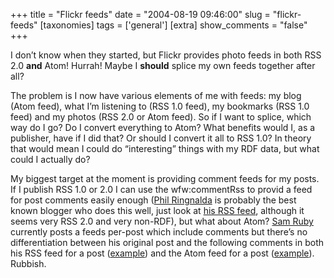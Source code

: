 +++
title = "Flickr feeds"
date = "2004-08-19 09:46:00"
slug = "flickr-feeds"
[taxonomies]
tags = ['general']
[extra]
show_comments = "false"
+++

I don’t know when they started, but Flickr provides photo feeds in both RSS 2.0 **and** Atom! Hurrah! Maybe I **should** splice my own feeds together after all?

The problem is I now have various elements of me with feeds: my blog (Atom feed), what I’m listening to (RSS 1.0 feed), my bookmarks (RSS 1.0 feed) and my photos (RSS 2.0 or Atom feed). So if I want to splice, which way do I go? Do I convert everything to Atom? What benefits would I, as a publisher, have if I did that? Or should I convert it all to RSS 1.0? In theory that would mean I could do “interesting” things with my RDF data, but what could I actually do?

My biggest target at the moment is providing comment feeds for my posts. If I publish RSS 1.0 or 2.0 I can use the wfw:commentRss to provid a feed for post comments easily enough ([Phil Ringnalda](http://philringnalda.com/) is probably the best known blogger who does this well, just look at [his RSS feed](http://philringnalda.com/index.xml), although it seems very RSS 2.0 and very non-RDF), but what about Atom? [Sam Ruby](http://intertwingly.net/blog/) currently posts a feeds per-post which include comments but there’s no differentiation between his original post and the following comments in both his RSS feed for a post ([example](http://www.intertwingly.net/blog/2004/08/16/Over-Pronation.rss)) and the Atom feed for a post ([example](http://www.intertwingly.net/blog/2004/08/16/Over-Pronation.atom)). Rubbish.
